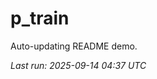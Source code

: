 # p_train

Auto-updating README demo.

<!--START_SECTION:status-->
_Last run: 2025-09-14 04:37 UTC_
<!--END_SECTION:status-->

























































































































































































































































































































































































































































































































